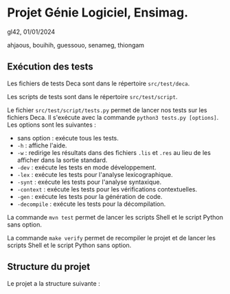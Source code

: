# Projet Génie Logiciel, Ensimag.
gl42, 01/01/2024

ahjaous, bouihih, guessouo, senameg, thiongam

## Exécution des tests

Les fichiers de tests Deca sont dans le répertoire `src/test/deca`.

Les scripts de tests sont dans le répertoire `src/test/script`.

Le fichier `src/test/script/tests.py` permet de lancer nos tests sur les fichiers Deca. Il s'exécute avec la commande `python3 tests.py [options]`. Les options sont les suivantes :
- sans option : exécute tous les tests.
- `-h` : affiche l'aide.
- `-w` : redirige les résultats dans des fichiers `.lis` et `.res` au lieu de les afficher dans la sortie standard.
- `-dev` : exécute les tests en mode développement.
- `-lex` : exécute les tests pour l'analyse lexicographique.
- `-synt` : exécute les tests pour l'analyse syntaxique.
- `-context` : exécute les tests pour les vérifications contextuelles.
- `-gen` : exécute les tests pour la génération de code.
- `-decompile` : exécute les tests pour la décompilation.

La commande `mvn test` permet de lancer les scripts Shell et le script Python sans option.

La commande `make verify` permet de recompiler le projet et de lancer les scripts Shell et le script Python sans option.

## Structure du projet

Le projet a la structure suivante :
